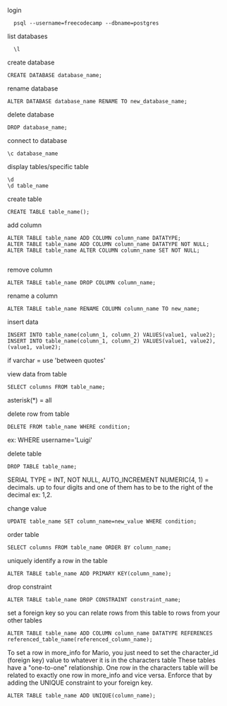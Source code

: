 login
```
  psql --username=freecodecamp --dbname=postgres
```
list databases
```
  \l
```
create database
```
CREATE DATABASE database_name;
```
rename database
```
ALTER DATABASE database_name RENAME TO new_database_name;
```
delete database
```
DROP database_name;
```
connect to database
```
\c database_name
```
display tables/specific table
```
\d
\d table_name
```
create table
```
CREATE TABLE table_name();
```
add column
```
ALTER TABLE table_name ADD COLUMN column_name DATATYPE;
ALTER TABLE table_name ADD COLUMN column_name DATATYPE NOT NULL;
ALTER TABLE table_name ALTER COLUMN column_name SET NOT NULL;


```
remove column
```
ALTER TABLE table_name DROP COLUMN column_name;
```
rename a column
```
ALTER TABLE table_name RENAME COLUMN column_name TO new_name;
```
insert data
```
INSERT INTO table_name(column_1, column_2) VALUES(value1, value2);
INSERT INTO table_name(column_1, column_2) VALUES(value1, value2), (value1, value2);

```
if varchar = use 'between quotes'

view data from table 
```
SELECT columns FROM table_name;
```
asterisk(*) = all
  
delete row from table
```
DELETE FROM table_name WHERE condition;
```
ex: WHERE username='Luigi'

delete table
```
DROP TABLE table_name;
```
SERIAL TYPE = INT, NOT NULL, AUTO_INCREMENT
NUMERIC(4, 1) = decimals. up to four digits and one of them has to be to the right of the decimal ex: 1,2.

change value
```
UPDATE table_name SET column_name=new_value WHERE condition;
```
order table
```
SELECT columns FROM table_name ORDER BY column_name;
```
uniquely identify a row in the table
```
ALTER TABLE table_name ADD PRIMARY KEY(column_name);
```
drop constraint
```
ALTER TABLE table_name DROP CONSTRAINT constraint_name;
```
set a foreign key so you can relate rows from this table to rows from your other tables
```
ALTER TABLE table_name ADD COLUMN column_name DATATYPE REFERENCES referenced_table_name(referenced_column_name);
```
To set a row in more_info for Mario, you just need to set the character_id (foreign key) value to whatever it is in the characters table
These tables have a "one-to-one" relationship. One row in the characters table will be related to exactly one row in more_info and vice versa. Enforce that by adding the UNIQUE constraint to your foreign key.
```
ALTER TABLE table_name ADD UNIQUE(column_name);
```
